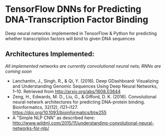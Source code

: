 # TensorFlow DNNs for Predicting DNA-Transcription Factor Binding

Deep neural networks implemented in TensorFlow &amp; Python for predicting whether transcription factors will bind to given DNA sequences

Architectures Implemented:
--------------

*All implemented networks are currently convolutional neural nets; RNNs are coming soon*

- Lanchantin, J., Singh, R., & Qi, Y. (2016). Deep GDashboard: Visualizing and Understanding Genomic Sequences Using Deep Neural Networks, 1–10. Retrieved from http://arxiv.org/abs/1608.03644
- Zeng, H., Edwards, M. D., Liu, G., & Gifford, D. K. (2016). Convolutional neural network architectures for predicting DNA-protein binding. Bioinformatics, 32(12), i121–i127. https://doi.org/10.1093/bioinformatics/btw255
- A "Simple NLP CNN" as described here: http://www.wildml.com/2015/11/understanding-convolutional-neural-networks-for-nlp/
